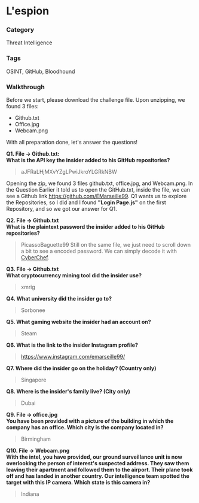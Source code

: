 # L'espion

### Category
Threat Intelligence

### Tags
OSINT, GitHub, Bloodhound

### Walkthrough

Before we start, please download the challenge file. Upon unzipping, we found 3 files:
- Github.txt
- Office.jpg
- Webcam.png

With all preparation done, let's answer the questions!  

**Q1. File -> Github.txt:**   
**What is the API key the insider added to his GitHub repositories?**  

> aJFRaLHjMXvYZgLPwiJkroYLGRkNBW

Opening the zip, we found 3 files github.txt, office.jpg, and Webcam.png. In the Question Earlier it told us to open the GitHub.txt, inside the file, we can see a Github link https://github.com/EMarseille99. Q1 wants us to explore the Repositories, so I did and I found **"Login Page.js"** on the first Repository, and so we got our answer for Q1.


**Q2. File -> Github.txt**<br />
**What is the plaintext password the insider added to his GitHub repositories?**<br />
> PicassoBaguette99
Still on the same file, we just need to scroll down a bit to see a encoded password. We can simply decode it with [CyberChef](https://gchq.github.io/CyberChef/).


**Q3. File -> Github.txt**  
**What cryptocurrency mining tool did the insider use?**  
> xmrig

**Q4. What university did the insider go to?**  
> Sorbonee

**Q5. What gaming website the insider had an account on?**
> Steam

**Q6. What is the link to the insider Instagram profile?**  
> https://www.instagram.com/emarseille99/

**Q7. Where did the insider go on the holiday? (Country only)**  
> Singapore

**Q8. Where is the insider's family live? (City only)**  
> Dubai

**Q9. File -> office.jpg**  
**You have been provided with a picture of the building in which the company has an office. Which city is the company located in?**  
> Birmingham

**Q10. File -> Webcam.png**  
**With the intel, you have provided, our ground surveillance unit is now overlooking the person of interest's suspected address. They saw them leaving their apartment and followed them to the airport. Their plane took off and has landed in another country. Our intelligence team spotted the target with this IP camera. Which state is this camera in?**  
> Indiana
